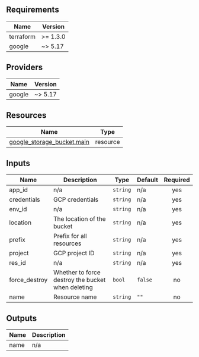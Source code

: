 <!-- BEGIN_TF_DOCS -->
## Requirements

| Name | Version |
|------|---------|
| terraform | >= 1.3.0 |
| google | ~> 5.17 |

## Providers

| Name | Version |
|------|---------|
| google | ~> 5.17 |

## Resources

| Name | Type |
|------|------|
| [google_storage_bucket.main](https://registry.terraform.io/providers/hashicorp/google/latest/docs/resources/storage_bucket) | resource |

## Inputs

| Name | Description | Type | Default | Required |
|------|-------------|------|---------|:--------:|
| app\_id | n/a | `string` | n/a | yes |
| credentials | GCP credentials | `string` | n/a | yes |
| env\_id | n/a | `string` | n/a | yes |
| location | The location of the bucket | `string` | n/a | yes |
| prefix | Prefix for all resources | `string` | n/a | yes |
| project | GCP project ID | `string` | n/a | yes |
| res\_id | n/a | `string` | n/a | yes |
| force\_destroy | Whether to force destroy the bucket when deleting | `bool` | `false` | no |
| name | Resource name | `string` | `""` | no |

## Outputs

| Name | Description |
|------|-------------|
| name | n/a |
<!-- END_TF_DOCS -->
